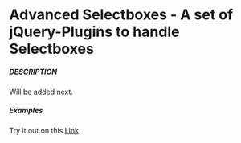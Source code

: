 Advanced Selectboxes - A set of jQuery-Plugins to handle Selectboxes
====================================================================

##### DESCRIPTION

Will be added next.

##### Examples

Try it out on this [Link](http://www.tgwnn.de/Useful_Things/selectboxes)